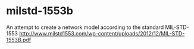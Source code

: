 # milstd-1553b
An attempt to create a network model according to the standard MIL-STD-1553
http://www.milstd1553.com/wp-content/uploads/2012/12/MIL-STD-1553B.pdf
